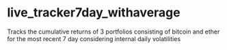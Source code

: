 # live_tracker7day_withaverage
Tracks the cumulative returns of 3 portfolios consisting of bitcoin and ether for the most recent 7 day considering internal daily volatilities
